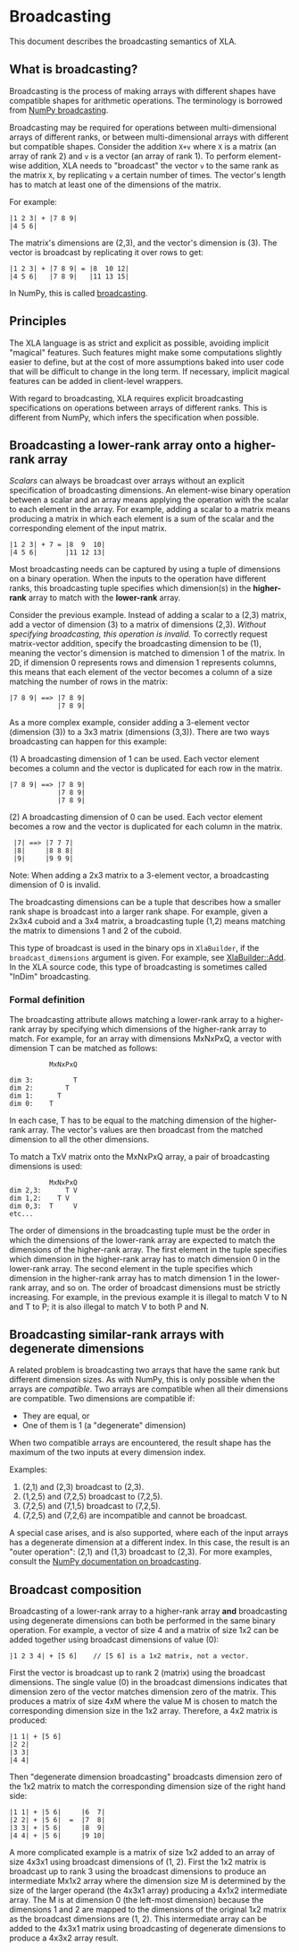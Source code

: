 # Broadcasting

This document describes the broadcasting semantics of XLA.

## What is broadcasting?

Broadcasting is the process of making arrays with different shapes have
compatible shapes for arithmetic operations. The terminology is borrowed from
[NumPy broadcasting](http://docs.scipy.org/doc/numpy/user/basics.broadcasting.html).

Broadcasting may be required for operations between multi-dimensional arrays of
different ranks, or between multi-dimensional arrays with different but
compatible shapes. Consider the addition `X+v` where `X` is a matrix (an array
of rank 2) and `v` is a vector (an array of rank 1). To perform element-wise
addition, XLA needs to "broadcast" the vector `v` to the same rank as the
matrix `X`, by replicating `v` a certain number of times. The vector's length
has to match at least one of the dimensions of the matrix.

For example:

    |1 2 3| + |7 8 9|
    |4 5 6|

The matrix's dimensions are (2,3), and the vector's dimension is (3). The vector
is broadcast by replicating it over rows to get:

    |1 2 3| + |7 8 9| = |8  10 12|
    |4 5 6|   |7 8 9|   |11 13 15|

In NumPy, this is called
[broadcasting](http://docs.scipy.org/doc/numpy/user/basics.broadcasting.html).

## Principles

The XLA language is as strict and explicit as possible, avoiding implicit
"magical" features. Such features might make some computations slightly easier
to define, but at the cost of more assumptions baked into user code that will be
difficult to change in the long term. If necessary, implicit magical features
can be added in client-level wrappers.

With regard to broadcasting, XLA requires explicit broadcasting specifications
on operations between arrays of different ranks. This is different from NumPy,
which infers the specification when possible.

## Broadcasting a lower-rank array onto a higher-rank array

*Scalars* can always be broadcast over arrays without an explicit specification
of broadcasting dimensions. An element-wise binary operation between a scalar
and an array means applying the operation with the scalar to each element in the
array. For example, adding a scalar to a matrix means producing a matrix in
which each element is a sum of the scalar and the corresponding element of the
input matrix.

    |1 2 3| + 7 = |8  9  10|
    |4 5 6|       |11 12 13|

Most broadcasting needs can be captured by using a tuple of dimensions on a
binary operation. When the inputs to the operation have different ranks, this
broadcasting tuple specifies which dimension(s) in the **higher-rank** array to
match with the **lower-rank** array.

Consider the previous example. Instead of adding a scalar to a (2,3) matrix, add
a vector of dimension (3) to a matrix of dimensions (2,3). *Without specifying
broadcasting, this operation is invalid.* To correctly request matrix-vector
addition, specify the broadcasting dimension to be (1), meaning the vector's
dimension is matched to dimension 1 of the matrix. In 2D, if dimension 0
represents rows and dimension 1 represents columns, this means that each element
of the vector becomes a column of a size matching the number of rows in the
matrix:

    |7 8 9| ==> |7 8 9|
                |7 8 9|

As a more complex example, consider adding a 3-element vector (dimension (3)) to
a 3x3 matrix (dimensions (3,3)). There are two ways broadcasting can happen for
this example:

(1) A broadcasting dimension of 1 can be used. Each vector element becomes a
column and the vector is duplicated for each row in the matrix.

    |7 8 9| ==> |7 8 9|
                |7 8 9|
                |7 8 9|

(2) A broadcasting dimension of 0 can be used. Each vector element becomes a row
and the vector is duplicated for each column in the matrix.

     |7| ==> |7 7 7|
     |8|     |8 8 8|
     |9|     |9 9 9|

Note: When adding a 2x3 matrix to a 3-element vector, a broadcasting dimension
of 0 is invalid.

The broadcasting dimensions can be a tuple that describes how a smaller rank
shape is broadcast into a larger rank shape. For example, given a 2x3x4 cuboid
and a 3x4 matrix, a broadcasting tuple (1,2) means matching the matrix to
dimensions 1 and 2 of the cuboid.

This type of broadcast is used in the binary ops in `XlaBuilder`, if the
`broadcast_dimensions` argument is given. For example, see
[XlaBuilder::Add](https://github.com/openxla/xla/blob/main/xla/hlo/builder/xla_builder.cc).
In the XLA source code, this type of broadcasting is sometimes called "InDim"
broadcasting.

### Formal definition

The broadcasting attribute allows matching a lower-rank array to a higher-rank
array by specifying which dimensions of the higher-rank array to match. For
example, for an array with dimensions MxNxPxQ, a vector with dimension T can be
matched as follows:

              MxNxPxQ

    dim 3:          T
    dim 2:        T
    dim 1:      T
    dim 0:    T

In each case, T has to be equal to the matching dimension of the higher-rank
array. The vector's values are then broadcast from the matched dimension to all
the other dimensions.

To match a TxV matrix onto the MxNxPxQ array, a pair of broadcasting dimensions
is used:

              MxNxPxQ
    dim 2,3:      T V
    dim 1,2:    T V
    dim 0,3:  T     V
    etc...

The order of dimensions in the broadcasting tuple must be the order in which the
dimensions of the lower-rank array are expected to match the dimensions of the
higher-rank array. The first element in the tuple specifies which dimension in
the higher-rank array has to match dimension 0 in the lower-rank array. The
second element in the tuple specifies which dimension in the higher-rank array
has to match dimension 1 in the lower-rank array, and so on. The order of
broadcast dimensions must be strictly increasing. For example, in the previous
example it is illegal to match V to N and T to P; it is also illegal to match V
to both P and N.

## Broadcasting similar-rank arrays with degenerate dimensions

A related problem is broadcasting two arrays that have the same rank but
different dimension sizes. As with NumPy, this is only possible when the arrays
are *compatible*. Two arrays are compatible when all their dimensions are
compatible. Two dimensions are compatible if:

*   They are equal, or
*   One of them is 1 (a "degenerate" dimension)

When two compatible arrays are encountered, the result shape has the maximum of
the two inputs at every dimension index.

Examples:

1.  (2,1) and (2,3) broadcast to (2,3).
2.  (1,2,5) and (7,2,5) broadcast to (7,2,5).
3.  (7,2,5) and (7,1,5) broadcast to (7,2,5).
4.  (7,2,5) and (7,2,6) are incompatible and cannot be broadcast.

A special case arises, and is also supported, where each of the input arrays has
a degenerate dimension at a different index. In this case, the result is an
"outer operation": (2,1) and (1,3) broadcast to (2,3). For more examples,
consult the
[NumPy documentation on broadcasting](http://docs.scipy.org/doc/numpy/user/basics.broadcasting.html).

## Broadcast composition

Broadcasting of a lower-rank array to a higher-rank array **and** broadcasting
using degenerate dimensions can both be performed in the same binary operation.
For example, a vector of size 4 and a matrix of size 1x2 can be added together
using broadcast dimensions of value (0):

    |1 2 3 4| + [5 6]    // [5 6] is a 1x2 matrix, not a vector.

First the vector is broadcast up to rank 2 (matrix) using the broadcast
dimensions. The single value (0) in the broadcast dimensions indicates that
dimension zero of the vector matches dimension zero of the matrix. This produces
a matrix of size 4xM where the value M is chosen to match the corresponding
dimension size in the 1x2 array. Therefore, a 4x2 matrix is produced:

    |1 1| + [5 6]
    |2 2|
    |3 3|
    |4 4|

Then "degenerate dimension broadcasting" broadcasts dimension zero of the 1x2
matrix to match the corresponding dimension size of the right hand side:

    |1 1| + |5 6|     |6  7|
    |2 2| + |5 6|  =  |7  8|
    |3 3| + |5 6|     |8  9|
    |4 4| + |5 6|     |9 10|

A more complicated example is a matrix of size 1x2 added to an array of size
4x3x1 using broadcast dimensions of (1, 2). First the 1x2 matrix is broadcast up
to rank 3 using the broadcast dimensions to produce an intermediate Mx1x2 array
where the dimension size M is determined by the size of the larger operand (the
4x3x1 array) producing a 4x1x2 intermediate array. The M is at dimension 0 (the
left-most dimension) because the dimensions 1 and 2 are mapped to the dimensions
of the original 1x2 matrix as the broadcast dimensions are (1, 2). This
intermediate array can be added to the 4x3x1 matrix using broadcasting of
degenerate dimensions to produce a 4x3x2 array result.
